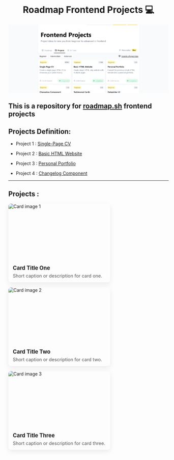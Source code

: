 <h1 align="center"> Roadmap Frontend Projects 💻</h1>
<p align="center">
<img align="center" width="720px" src="./banner.png" alt="Banner Image">
</p>

## This is a repository for [roadmap.sh](https://roadmap.sh/) frontend projects

## Projects Definition:

-   Project 1 : [Single-Page CV](https://roadmap.sh/projects/single-page-cv)

-   Project 2 : [Basic HTML Website](https://roadmap.sh/projects/basic-html-website)

-   Project 3 : [Personal Portfolio](https://roadmap.sh/projects/portfolio-website)

-   Project 4 : [Changelog Component](https://roadmap.sh/projects/changelog-component)

---

## Projects :

<div style="display:flex; gap:16px; flex-wrap:wrap; align-items:flex-start;">
  <!-- card 1 -->
  <figure style="margin:0; width:320px; border-radius:8px; overflow:hidden; box-shadow:0 6px 18px rgba(0,0,0,0.08);">
    <img src="https://picsum.photos/640/360?random=1" alt="Card image 1" style="width:100%; height:180px; object-fit:cover; display:block;" />
    <figcaption style="padding:12px 14px;">
      <h3 style="margin:0; font-size:1.05rem">Card Title One</h3>
      <p style="margin:6px 0 0; color:#555; font-size:0.9rem">Short caption or description for card one.</p>
    </figcaption>
  </figure>

  <!-- card 2 -->
  <figure style="margin:0; width:320px; border-radius:8px; overflow:hidden; box-shadow:0 6px 18px rgba(0,0,0,0.08);">
    <img src="https://picsum.photos/640/360?random=2" alt="Card image 2" style="width:100%; height:180px; object-fit:cover; display:block;" />
    <figcaption style="padding:12px 14px;">
      <h3 style="margin:0; font-size:1.05rem">Card Title Two</h3>
      <p style="margin:6px 0 0; color:#555; font-size:0.9rem">Short caption or description for card two.</p>
    </figcaption>
  </figure>

  <!-- card 3 -->
  <figure style="margin:0; width:320px; border-radius:8px; overflow:hidden; box-shadow:0 6px 18px rgba(0,0,0,0.08);">
    <img src="https://picsum.photos/640/360?random=3" alt="Card image 3" style="width:100%; height:180px; object-fit:cover; display:block;" />
    <figcaption style="padding:12px 14px;">
      <h3 style="margin:0; font-size:1.05rem">Card Title Three</h3>
      <p style="margin:6px 0 0; color:#555; font-size:0.9rem">Short caption or description for card three.</p>
    </figcaption>
  </figure>

</div>
<!-- <div style="display:flex;justify-content:center;align-items:flex-start;flex-wrap:wrap;gap:1rem;">

<a href="./Frontend_Projects/Single-Page-CV/" style="width:400px;height:250px;display:flex;flex-direction:column;background-color:#232323;text-decoration:none;color:#fff;padding:1.5rem;border-radius:1rem;">
<img src="./Frontend_Projects/Single-Page-CV/img/banner.png" alt="BANNER" width="100%" height="200px"  style="border-radius:5px;object-fit:cover;">
<h2>Single-Page CV</h2>
</a>

<a href="./Frontend_Projects/Basic-HTML-Website/" style="width:400px;height:250px;display:flex;flex-direction:column;background-color:#232323;text-decoration:none;color:#fff;padding:1.5rem;border-radius:1rem;">
<img src="./Frontend_Projects/Basic-HTML-Website/img/banner.png" alt="BANNER" width="100%" height="200px"  style="border-radius:5px;object-fit:cover;">
<h2>Basic HTML Website</h2>
</a>

<a href="./Frontend_Projects/Personal_Portfolio/" style="width:400px;height:250px;display:flex;flex-direction:column;background-color:#232323;text-decoration:none;color:#fff;padding:1.5rem;border-radius:1rem;">
<img src="./Frontend_Projects/Personal_Portfolio/img/readme-banner.png" alt="BANNER" width="100%" height="200px"  style="border-radius:5px;object-fit:cover;">
<h2>Personal Portfolio</h2>
</a>

<a href="./Frontend_Projects/Changelog-Component/" style="width:400px;height:250px;display:flex;flex-direction:column;background-color:#232323;text-decoration:none;color:#fff;padding:1.5rem;border-radius:1rem;">
<img src="./Frontend_Projects/Changelog-Component/banner.png" alt="BANNER" width="100%" height="200px"  style="border-radius:5px;object-fit:cover;">
<h2>Changelog Component</h2>
</a>

</div> -->
